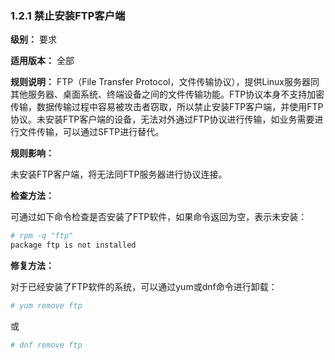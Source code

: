 ### 1.2.1 禁止安装FTP客户端

**级别：** 要求

**适用版本：** 全部

**规则说明：** 
FTP（File Transfer Protocol，文件传输协议），提供Linux服务器同其他服务器、桌面系统、终端设备之间的文件传输功能。FTP协议本身不支持加密传输，数据传输过程中容易被攻击者窃取，所以禁止安装FTP客户端，并使用FTP协议。未安装FTP客户端的设备，无法对外通过FTP协议进行传输，如业务需要进行文件传输，可以通过SFTP进行替代。

**规则影响：**

未安装FTP客户端，将无法同FTP服务器进行协议连接。

**检查方法：**

可通过如下命令检查是否安装了FTP软件，如果命令返回为空，表示未安装：

```bash
# rpm -q "ftp"
package ftp is not installed
```

**修复方法：**

对于已经安装了FTP软件的系统，可以通过yum或dnf命令进行卸载：

```bash
# yum remove ftp
```
或
```bash
# dnf remove ftp
```
